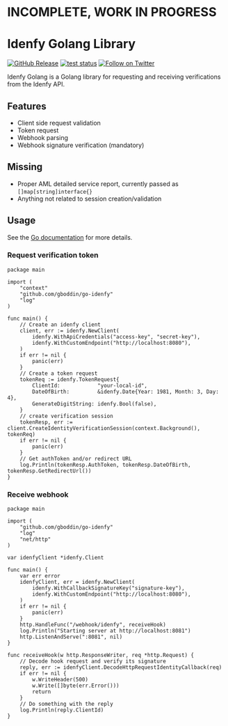 # INCOMPLETE, WORK IN PROGRESS
# Idenfy Golang Library

[![GitHub Release](https://img.shields.io/github/v/release/gboddin/go-idenfy)](https://github.com/gboddin/go-idenfy/releases)
[![test status](https://github.com/gboddin/go-idenfy/actions/workflows/go.yml/badge.svg)](https://github.com/gboddin/go-idenfy/actions)
[![Follow on Twitter](https://img.shields.io/twitter/follow/gboddin.svg?logo=twitter)](https://twitter.com/gboddin)

Idenfy Golang is a Golang library for requesting and receiving verifications from the Idenfy API.

## Features

- Client side request validation
- Token request
- Webhook parsing
- Webhook signature verification (mandatory)

## Missing

- Proper AML detailed service report, currently passed as `[]map[string]interface{}`
- Anything not related to session creation/validation

## Usage

See the [Go documentation](https://pkg.go.dev/github.com/gboddin/go-idenfy) for more details.

### Request verification token

```golang
package main

import (
	"context"
	"github.com/gboddin/go-idenfy"
	"log"
)

func main() {
	// Create an idenfy client
	client, err := idenfy.NewClient(
		idenfy.WithApiCredentials("access-key", "secret-key"),
		idenfy.WithCustomEndpoint("http://localhost:8080"),
	)
	if err != nil {
		panic(err)
	}
	// Create a token request
	tokenReq := idenfy.TokenRequest{
		ClientId:            "your-local-id",
		DateOfBirth:         &idenfy.Date{Year: 1981, Month: 3, Day: 4},
		GenerateDigitString: idenfy.Bool(false),
	}
	// create verification session
	tokenResp, err := client.CreateIdentityVerificationSession(context.Background(), tokenReq)
	if err != nil {
		panic(err)
	}
	// Get authToken and/or redirect URL
	log.Println(tokenResp.AuthToken, tokenResp.DateOfBirth, tokenResp.GetRedirectUrl())
}

```

### Receive webhook

```golang
package main

import (
	"github.com/gboddin/go-idenfy"
	"log"
	"net/http"
)

var idenfyClient *idenfy.Client

func main() {
	var err error
	idenfyClient, err = idenfy.NewClient(
		idenfy.WithCallbackSignatureKey("signature-key"),
		idenfy.WithCustomEndpoint("http://localhost:8080"),
	)
	if err != nil {
		panic(err)
	}
	http.HandleFunc("/webhook/idenfy", receiveHook)
	log.Println("Starting server at http://localhost:8081")
	http.ListenAndServe(":8081", nil)
}

func receiveHook(w http.ResponseWriter, req *http.Request) {
	// Decode hook request and verify its signature
	reply, err := idenfyClient.DecodeHttpRequestIdentityCallback(req)
	if err != nil {
		w.WriteHeader(500)
		w.Write([]byte(err.Error()))
		return
	}
	// Do something with the reply
	log.Println(reply.ClientId)
}
```
